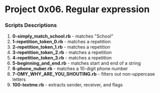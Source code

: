 # Project 0x06. Regular expression

### Scripts Descriptions

1. **0-simply_match_school.rb** - matches "School"
2. **1-repetition_token_0.rb** - matches a repetition
3. **2-repetition_token_1.rb** - matches a repetition
4. **3-repetition_token_2.rb** - matches a repetition
5. **4-repetition_token_3.rb** - matches a repetition
6. **5-beginning_and_end.rb** - matches start and end of a string
7. **6-phone_nuber.rb** - matches a 10-digit phone number
8. **7-OMY_WHY_ARE_YOU_SHOUTING.rb** - filters out non-uppercase letters
9. **100-textme.rb** - extracts sender, receiver, and flags
